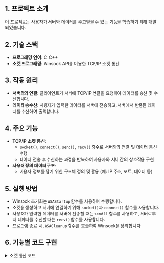 ## 1. 프로젝트 소개
이 프로젝트는 사용자가 서버와 데이터를 주고받을 수 있는 기능을 학습하기 위해 개발되었습니다.

## 2. 기술 스택
- **프로그래밍 언어**: C, C++
- **소켓 프로그래밍**: Winsock API를 이용한 TCP/IP 소켓 통신

## 3. 작동 원리
- **서버와의 연결**: 클라이언트가 서버에 TCP/IP 연결을 요청하여 데이터를 송신 및 수신합니다.
- **데이터 송수신**: 사용자가 입력한 데이터를 서버에 전송하고, 서버에서 반환된 데이터를 수신하여 출력합니다.

## 4. 주요 기능
- **TCP/IP 소켓 통신**:
  - `socket()`, `connect()`, `send()`, `recv()` 함수로 서버와의 연결 및 데이터 통신 수행
  - 데이터 전송 후 수신하는 과정을 반복하여 사용자와 서버 간의 상호작용 구현
- **사용자 정의 데이터 구조**:
  - 사용자 정보를 담기 위한 구조체 정의 및 활용 (예: IP 주소, 포트, 데이터 등)



## 5. 실행 방법
- Winsock 초기화는 `WSAStartup` 함수를 사용하여 수행합니다.
- 소켓을 생성하고 서버에 연결하기 위해 `socket()`과 `connect()` 함수를 사용합니다.
- 사용자가 입력한 데이터를 서버에 전송할 때는 `send()` 함수를 사용하고, 서버로부터 데이터를 수신할 때는 `recv()` 함수를 사용합니다.
- 프로그램 종료 시, `WSACleanup` 함수를 호출하여 Winsock을 정리합니다.


## 6. 기능별 코드 구현

<details>

<summary>소켓 통신 코드</summary>

```c
#include <winsock2.h>
#include <stdio.h>

void socketCommunication() {
    WSADATA wsaData;
    SOCKET sock;
    struct sockaddr_in server;
    char *message, server_reply[2000];

    // Winsock 초기화
    WSAStartup(MAKEWORD(2, 2), &wsaData);
    // 소켓 생성
    sock = socket(AF_INET, SOCK_STREAM, 0);
    server.sin_family = AF_INET;
    server.sin_port = htons(8888);
    server.sin_addr.s_addr = inet_addr("127.0.0.1");

    // 서버에 연결
    connect(sock, (struct sockaddr *)&server, sizeof(server));

    // 데이터 전송
    message = "Hello Server";
    send(sock, message, strlen(message), 0);

    // 서버로부터 응답 수신
    recv(sock, server_reply, sizeof(server_reply), 0);
    printf("Server reply: %s\n", server_reply);

    // 소켓 종료
    closesocket(sock);
    WSACleanup();
}
</details>

<details>
2. 멀티스레드 코드
</details>

2. 멀티스레드 코드

<details>
```c
<summary>멀티스레드 코드</summary>

#include <pthread.h>
#include <stdio.h>

void* threadFunction(void* arg) {
    int thread_id = *((int*)arg);
    printf("Thread %d is running.\n", thread_id);
    // 스레드 작업 수행
    return NULL;
}

void multiThreading() {
    pthread_t threads[5];
    int thread_ids[5];

    for (int i = 0; i < 5; i++) {
        thread_ids[i] = i;
        pthread_create(&threads[i], NULL, threadFunction, (void*)&thread_ids[i]);
    }

    for (int i = 0; i < 5; i++) {
        pthread_join(threads[i], NULL);
    }
}

</details>
